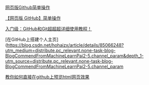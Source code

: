 
[网页版Github简单操作](https://blog.csdn.net/Hanani_Jia/article/details/79855429)

[【网页版 GitHub】简单操作](https://blog.csdn.net/weixin_42567789/article/details/108951447?utm_medium=distribute.pc_relevant_t0.none-task-blog-BlogCommendFromMachineLearnPai2-1.channel_param&depth_1-utm_source=distribute.pc_relevant_t0.none-task-blog-BlogCommendFromMachineLearnPai2-1.channel_param)

[入门级：GitHub和Git超超超详细使用教程！](https://blog.csdn.net/JavaAndroid730/article/details/53522872?utm_medium=distribute.pc_relevant.none-task-blog-BlogCommendFromMachineLearnPai2-1.channel_param&depth_1-utm_source=distribute.pc_relevant.none-task-blog-BlogCommendFromMachineLearnPai2-1.channel_param)

[在GitHub上搭建个人主页](https://blog.csdn.net/hohaizx/article/details/85066248?utm_medium=distribute.pc_relevant.none-task-blog-BlogCommendFromMachineLearnPai2-5.channel_param&depth_1-utm_source=distribute.pc_relevant.none-task-blog-BlogCommendFromMachineLearnPai2-5.channel_param

[教你如何直接在github上预览html网页效果](https://blog.csdn.net/qq_25479327/article/details/78778282?utm_medium=distribute.pc_relevant.none-task-blog-baidulandingword-2&spm=1001.2101.3001.4242)